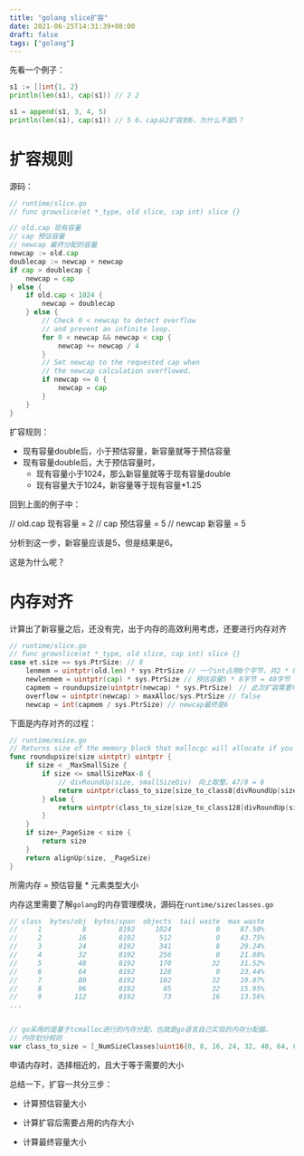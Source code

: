 ```yaml
---
title: "golang slice扩容"
date: 2021-06-25T14:31:39+08:00
draft: false
tags: ["golang"]
---
```




先看一个例子：

```go
s1 := []int{1, 2}
println(len(s1), cap(s1)) // 2 2

s1 = append(s1, 3, 4, 5)
println(len(s1), cap(s1)) // 5 6，cap从2扩容到6，为什么不是5？
```

# 扩容规则

源码：

```go
// runtime/slice.go
// func growslice(et *_type, old slice, cap int) slice {}

// old.cap 现有容量
// cap 预估容量
// newcap 最终分配的容量
newcap := old.cap
doublecap := newcap + newcap
if cap > doublecap {
    newcap = cap
} else {
    if old.cap < 1024 {
        newcap = doublecap
    } else {
        // Check 0 < newcap to detect overflow
        // and prevent an infinite loop.
        for 0 < newcap && newcap < cap {
            newcap += newcap / 4
        }
        // Set newcap to the requested cap when
        // the newcap calculation overflowed.
        if newcap <= 0 {
            newcap = cap
        }
    }
}

```

扩容规则：

- 现有容量double后，小于预估容量，新容量就等于预估容量
- 现有容量double后，大于预估容量时，
  - 现有容量小于1024，那么新容量就等于现有容量double
  - 现有容量大于1024，新容量等于现有容量*1.25

回到上面的例子中：

// old.cap 现有容量 = 2
// cap 预估容量 = 5
// newcap 新容量 = 5

分析到这一步，新容量应该是5，但是结果是6。

这是为什么呢？

# 内存对齐

  计算出了新容量之后，还没有完，出于内存的高效利用考虑，还要进行内存对齐

```go
// runtime/slice.go
// func growslice(et *_type, old slice, cap int) slice {}
case et.size == sys.PtrSize: // 8
    lenmem = uintptr(old.len) * sys.PtrSize // 一个int占用8个字节，共2 * 8 = 16字节
    newlenmem = uintptr(cap) * sys.PtrSize // 预估容量5 * 8字节 = 40字节
    capmem = roundupsize(uintptr(newcap) * sys.PtrSize)　// 此次扩容需要申请的内存大小 6 * 8 = 48字节
    overflow = uintptr(newcap) > maxAlloc/sys.PtrSize // false
    newcap = int(capmem / sys.PtrSize) // newcap最终是6
```

下面是内存对齐的过程：

```go
// runtime/msize.go
// Returns size of the memory block that mallocgc will allocate if you ask for the size.
func roundupsize(size uintptr) uintptr {
	if size < _MaxSmallSize {
		if size <= smallSizeMax-8 {
            // divRoundUp(size, smallSizeDiv)　向上取整。47/8 = 6
			return uintptr(class_to_size[size_to_class8[divRoundUp(size, smallSizeDiv)]])
		} else {
			return uintptr(class_to_size[size_to_class128[divRoundUp(size-smallSizeMax, largeSizeDiv)]])
		}
	}
	if size+_PageSize < size {
		return size
	}
	return alignUp(size, _PageSize)
}

```

所需内存 = 预估容量 * 元素类型大小

内存这里需要了解`golang`的内存管理模块，源码在`runtime/sizeclasses.go`

```go
// class  bytes/obj  bytes/span  objects  tail waste  max waste
//     1          8        8192     1024           0     87.50%
//     2         16        8192      512           0     43.75%
//     3         24        8192      341           8     29.24%
//     4         32        8192      256           0     21.88%
//     5         48        8192      170          32     31.52%
//     6         64        8192      128           0     23.44%
//     7         80        8192      102          32     19.07%
//     8         96        8192       85          32     15.95%
//     9        112        8192       73          16     13.56%
...


// go采用的是基于tcmalloc进行的内存分配，也就是go语言自己实现的内存分配器。
// 内存划分规则
var class_to_size = [_NumSizeClasses]uint16{0, 8, 16, 24, 32, 48, 64, 80, 96, 112, 128, 144, 160, 176, 192, 208, 224, 240, 256, 288, 320, 352, 384, 416, 448, 480, 512, 576, 640, 704, 768, 896, 1024, 1152, 1280, 1408, 1536, 1792, 2048, 2304, 2688, 3072, 3200, 3456, 4096, 4864, 5376, 6144, 6528, 6784, 6912, 8192, 9472, 9728, 10240, 10880, 12288, 13568, 14336, 16384, 18432, 19072, 20480, 21760, 24576, 27264, 28672, 32768}

```

申请内存时，选择相近的，且大于等于需要的大小

总结一下，扩容一共分三步：

- 计算预估容量大小 
- 计算扩容后需要占用的内存大小

- 计算最终容量大小
